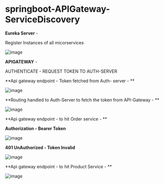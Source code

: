 # springboot-APIGateway-ServiceDiscovery

**Eureka Server** - 

Register Instances of all micorservices

![image](https://github.com/user-attachments/assets/902fbcab-6e6a-48a5-b058-71a56af6b458)




**APIGATEWAY** - 

AUTHENTICATE -  REQUEST TOKEN TO AUTH-SERVER 

**Api gateway endpoint - Token fetched from Auth- server - **

![image](https://github.com/user-attachments/assets/d6c3dd50-5a80-4363-818c-b17d851d9322)

**Routing handled to Auth-Server to fetch the token from API-Gateway - **

![image](https://github.com/user-attachments/assets/d3c6bd0b-42bf-48fe-9576-44b768a85fde)






**Api gateway endpoint - to hit Order service - **


**Authorization - Bearer Token**

![image](https://github.com/user-attachments/assets/0bef2adb-d496-40dc-a230-352d5f7cade0)


**401 UnAuthorized - Token Invalid**

![image](https://github.com/user-attachments/assets/189469d1-6251-4924-bd4f-b95d6d788941)



**Api gateway endpoint - to hit Product Service - **

![image](https://github.com/user-attachments/assets/c016dce6-3586-4ff5-808e-5081513efc00)



